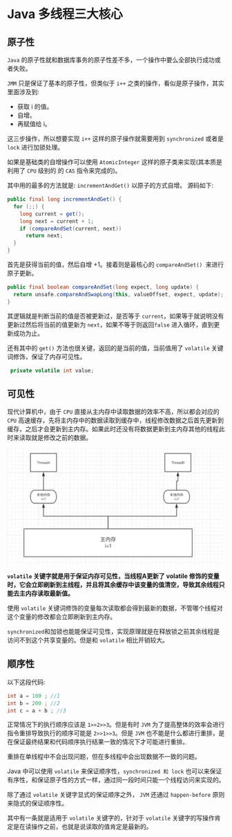 # Java 多线程三大核心

## 原子性

`Java` 的原子性就和数据库事务的原子性差不多，一个操作中要么全部执行成功或者失败。

`JMM` 只是保证了基本的原子性，但类似于 `i++` 之类的操作，看似是原子操作，其实里面涉及到:

- 获取 i 的值。
- 自增。
- 再赋值给 i。

这三步操作，所以想要实现 `i++` 这样的原子操作就需要用到 `synchronized` 或者是 `lock` 进行加锁处理。

如果是基础类的自增操作可以使用 `AtomicInteger` 这样的原子类来实现(其本质是利用了 `CPU` 级别的 的 `CAS` 指令来完成的)。

其中用的最多的方法就是: `incrementAndGet()` 以原子的方式自增。 源码如下:

```java
public final long incrementAndGet() {
  for (;;) {
    long current = get();
    long next = current + 1;
    if (compareAndSet(current, next))
      return next;
  }
}
```

首先是获得当前的值，然后自增 +1。接着则是最核心的 `compareAndSet() `来进行原子更新。

```java
public final boolean compareAndSet(long expect, long update) {
  return unsafe.compareAndSwapLong(this, valueOffset, expect, update);
}
```

其逻辑就是判断当前的值是否被更新过，是否等于 `current`，如果等于就说明没有更新过然后将当前的值更新为 `next`，如果不等于则返回`false` 进入循环，直到更新成功为止。

还有其中的 `get()` 方法也很关键，返回的是当前的值，当前值用了 `volatile` 关键词修饰，保证了内存可见性。

```java
 private volatile int value;
```

## 可见性

现代计算机中，由于 `CPU` 直接从主内存中读取数据的效率不高，所以都会对应的 `CPU` 高速缓存，先将主内存中的数据读取到缓存中，线程修改数据之后首先更新到缓存，之后才会更新到主内存。如果此时还没有将数据更新到主内存其他的线程此时来读取就是修改之前的数据。

![img](assets/可见性.jpeg)

**`volatile` 关键字就是用于保证内存可见性，当线程A更新了 volatile 修饰的变量时，它会立即刷新到主线程，并且将其余缓存中该变量的值清空，导致其余线程只能去主内存读取最新值。**

使用 `volatile` 关键词修饰的变量每次读取都会得到最新的数据，不管哪个线程对这个变量的修改都会立即刷新到主内存。

`synchronized`和加锁也能能保证可见性，实现原理就是在释放锁之前其余线程是访问不到这个共享变量的。但是和 `volatile` 相比开销较大。

## 顺序性

以下这段代码:

```java
int a = 100 ; //1
int b = 200 ; //2
int c = a + b ; //3
```

正常情况下的执行顺序应该是 `1>>2>>3`。但是有时 `JVM` 为了提高整体的效率会进行指令重排导致执行的顺序可能是 `2>>1>>3`。但是 `JVM` 也不能是什么都进行重排，是在保证最终结果和代码顺序执行结果一致的情况下才可能进行重排。

重排在单线程中不会出现问题，但在多线程中会出现数据不一致的问题。

Java 中可以使用 `volatile` 来保证顺序性，`synchronized 和 lock` 也可以来保证有序性，和保证原子性的方式一样，通过同一段时间只能一个线程访问来实现的。

除了通过 `volatile` 关键字显式的保证顺序之外， `JVM` 还通过 `happen-before` 原则来隐式的保证顺序性。

其中有一条就是适用于 `volatile` 关键字的，针对于 `volatile` 关键字的写操作肯定是在读操作之前，也就是说读取的值肯定是最新的。